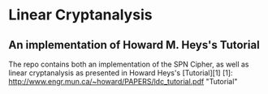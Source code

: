 Linear Cryptanalysis
====================

An implementation of Howard M. Heys's Tutorial
----------------------------------------------

The repo contains both an implementation of the SPN Cipher, as well as linear cryptanalysis as presented in Howard Heys's [Tutorial][1]
[1]: http://www.engr.mun.ca/~howard/PAPERS/ldc_tutorial.pdf "Tutorial"
